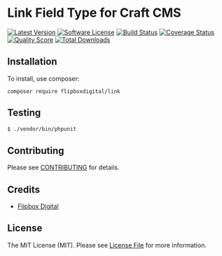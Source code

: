 # Link Field Type for Craft CMS
[![Latest Version](https://img.shields.io/github/release/flipbox/link.svg?style=flat-square)](https://github.com/flipbox/link/releases)
[![Software License](https://img.shields.io/badge/license-MIT-brightgreen.svg?style=flat-square)](LICENSE.md)
[![Build Status](https://img.shields.io/travis/flipbox/link/master.svg?style=flat-square)](https://travis-ci.org/flipbox/link)
[![Coverage Status](https://img.shields.io/scrutinizer/coverage/g/flipbox/link.svg?style=flat-square)](https://scrutinizer-ci.com/g/flipbox/link/code-structure)
[![Quality Score](https://img.shields.io/scrutinizer/g/flipbox/link.svg?style=flat-square)](https://scrutinizer-ci.com/g/flipbox/link)
[![Total Downloads](https://img.shields.io/packagist/dt/flipboxdigital/link.svg?style=flat-square)](https://packagist.org/packages/flipboxdigital/link)

## Installation

To install, use composer:

```
composer require flipboxdigital/link
```

## Testing

``` bash
$ ./vendor/bin/phpunit
```

## Contributing

Please see [CONTRIBUTING](https://github.com/flipbox/link/blob/master/CONTRIBUTING.md) for details.


## Credits

- [Flipbox Digital](https://github.com/flipbox)

## License

The MIT License (MIT). Please see [License File](https://github.com/flipbox/link/blob/master/LICENSE) for more information.

